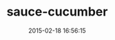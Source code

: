 ---
layout: post
title:  "sauce-cucumber"
repo:   "saucelabs/sauce_ruby/tree/master/gems/sauce-cucumber"
date:   2015-02-18 16:56:15
gemurl: https://github.com/saucelabs/sauce_ruby/tree/master/gems/sauce-cucumber
---